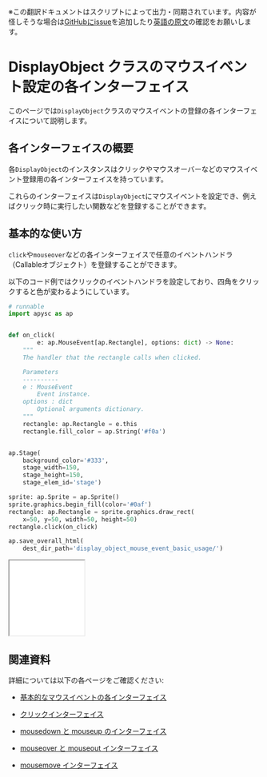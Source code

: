 <span class="inconspicuous-txt">※この翻訳ドキュメントはスクリプトによって出力・同期されています。内容が怪しそうな場合は<a href="https://github.com/simon-ritchie/apysc/issues" target="_blank">GitHubにissue</a>を追加したり[英語の原文](display_object_mouse_event.md)の確認をお願いします。</span>

# DisplayObject クラスのマウスイベント設定の各インターフェイス

このページでは`DisplayObject`クラスのマウスイベントの登録の各インターフェイスについて説明します。

## 各インターフェイスの概要

各`DisplayObject`のインスタンスはクリックやマウスオーバーなどのマウスイベント登録用の各インターフェイスを持っています。

これらのインターフェイスは`DisplayObject`にマウスイベントを設定でき、例えばクリック時に実行したい関数などを登録することができます。

## 基本的な使い方

`click`や`mouseover`などの各インターフェイスで任意のイベントハンドラ（Callableオブジェクト）を登録することができます。

以下のコード例ではクリックのイベントハンドラを設定しており、四角をクリックすると色が変わるようにしています。

```py
# runnable
import apysc as ap


def on_click(
        e: ap.MouseEvent[ap.Rectangle], options: dict) -> None:
    """
    The handler that the rectangle calls when clicked.

    Parameters
    ----------
    e : MouseEvent
        Event instance.
    options : dict
        Optional arguments dictionary.
    """
    rectangle: ap.Rectangle = e.this
    rectangle.fill_color = ap.String('#f0a')


ap.Stage(
    background_color='#333',
    stage_width=150,
    stage_height=150,
    stage_elem_id='stage')

sprite: ap.Sprite = ap.Sprite()
sprite.graphics.begin_fill(color='#0af')
rectangle: ap.Rectangle = sprite.graphics.draw_rect(
    x=50, y=50, width=50, height=50)
rectangle.click(on_click)

ap.save_overall_html(
    dest_dir_path='display_object_mouse_event_basic_usage/')
```

<iframe src="static/display_object_mouse_event_basic_usage/index.html" width="150" height="150"></iframe>

## 関連資料

詳細については以下の各ページをご確認ください:

- [基本的なマウスイベントの各インターフェイス](jp_mouse_event_basic.md)
- [クリックインターフェイス](jp_click.md)

- [mousedown と mouseup のインターフェイス](jp_mousedown_and_mouseup.md)
- [mouseover と mouseout インターフェイス](jp_mouseover_and_mouseout.md)

- [mousemove インターフェイス](jp_mousemove.md)